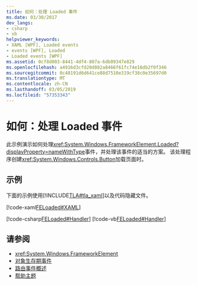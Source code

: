 ```yaml
---
title: 如何：处理 Loaded 事件
ms.date: 03/30/2017
dev_langs:
- csharp
- vb
helpviewer_keywords:
- XAML [WPF], Loaded events
- events [WPF], Loaded
- Loaded events [WPF]
ms.assetid: 0cf8d003-8441-4df4-807a-6db09347e829
ms.openlocfilehash: a4916d3cfd20d082a8466f61fc74e16db2f0f346
ms.sourcegitcommit: 0c48191d6d641ce88d7510e319cf38c0e35697d0
ms.translationtype: MT
ms.contentlocale: zh-CN
ms.lasthandoff: 03/05/2019
ms.locfileid: "57353343"
---
```

# <a name="how-to-handle-a-loaded-event"></a>如何：处理 Loaded 事件
此示例演示如何处理<xref:System.Windows.FrameworkElement.Loaded?displayProperty=nameWithType>事件，并处理该事件的适当的方案。 该处理程序创建<xref:System.Windows.Controls.Button>加载页面时。  
  
## <a name="example"></a>示例  
 下面的示例使用[!INCLUDE[TLA#tla_xaml](../../../../includes/tlasharptla-xaml-md.md)]以及代码隐藏文件。  
  
 [!code-xaml[FELoaded#XAML](~/samples/snippets/csharp/VS_Snippets_Wpf/FELoaded/CSharp/default.xaml#xaml)]  
  
 [!code-csharp[FELoaded#Handler](~/samples/snippets/csharp/VS_Snippets_Wpf/FELoaded/CSharp/default.xaml.cs#handler)]
 [!code-vb[FELoaded#Handler](~/samples/snippets/visualbasic/VS_Snippets_Wpf/FELoaded/VisualBasic/default.xaml.vb#handler)]  
  
## <a name="see-also"></a>请参阅
- <xref:System.Windows.FrameworkElement>
- [对象生存期事件](object-lifetime-events.md)
- [路由事件概述](routed-events-overview.md)
- [帮助主题](base-elements-how-to-topics.md)
